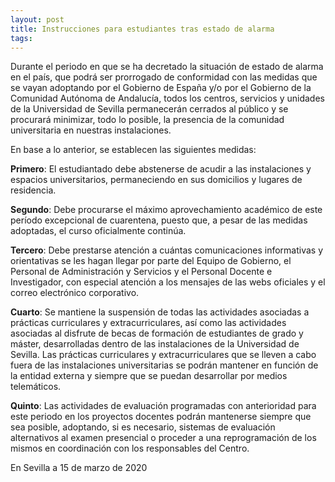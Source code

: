 ```yaml
---
layout: post
title: Instrucciones para estudiantes tras estado de alarma
tags: 
---
```

Durante el periodo en que se ha decretado la situación de estado de alarma en el país, que podrá ser prorrogado de conformidad con las medidas que se vayan adoptando por el Gobierno de España y/o por el Gobierno de la Comunidad Autónoma de Andalucía, todos los centros, servicios y unidades de la Universidad de Sevilla permanecerán cerrados al público y se procurará minimizar, todo lo posible, la presencia de la comunidad universitaria en nuestras instalaciones.

En base a lo anterior, se establecen las siguientes medidas:

**Primero**: El estudiantado debe abstenerse de acudir a las instalaciones y espacios universitarios, permaneciendo en sus domicilios y lugares de residencia.

**Segundo**: Debe procurarse el máximo aprovechamiento académico de este período excepcional de cuarentena, puesto que, a pesar de las medidas adoptadas, el curso oficialmente continúa.

**Tercero**: Debe prestarse atención a cuántas comunicaciones informativas y orientativas se les hagan llegar por parte del Equipo de Gobierno, el Personal de Administración y Servicios y el Personal Docente e Investigador, con especial atención a los mensajes de las webs oficiales y el correo electrónico corporativo.

**Cuarto**: Se mantiene la suspensión de todas las actividades asociadas a prácticas curriculares y extracurriculares, así como las actividades asociadas al disfrute de becas de formación de estudiantes de grado y máster, desarrolladas dentro de las instalaciones de la Universidad de Sevilla. Las prácticas curriculares y extracurriculares que se lleven a cabo fuera de las instalaciones universitarias se podrán mantener en función de la entidad externa y siempre que se puedan desarrollar por medios telemáticos.

**Quinto**: Las actividades de evaluación programadas con anterioridad para este periodo en los proyectos docentes podrán mantenerse siempre que sea posible, adoptando, si es necesario, sistemas de evaluación alternativos al examen presencial o proceder a una reprogramación de los mismos en coordinación con los responsables del Centro.

En Sevilla a 15 de marzo de 2020
